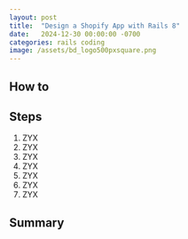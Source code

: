 ```yaml
---
layout: post
title:  "Design a Shopify App with Rails 8"
date:   2024-12-30 00:00:00 -0700
categories: rails coding
image: /assets/bd_logo500pxsquare.png
---
```


## How to

## Steps

1. ZYX
2. ZYX
3. ZYX
4. ZYX
5. ZYX
6. ZYX
7. ZYX

## Summary

